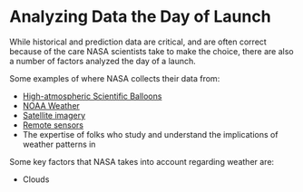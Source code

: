# Analyzing Data the Day of Launch

While historical and prediction data are critical, and are often correct because of the care NASA scientists take to make the choice, there are also a number of factors analyzed the day of a launch.

Some examples of where NASA collects their data from:
- [High-atmospheric Scientific Balloons](https://www.nasa.gov/scientificballoons)
- [NOAA Weather](https://www.noaa.gov/weather)
- [Satellite imagery](https://weather.msfc.nasa.gov/GOES/)
- [Remote sensors](https://nasadaacs.eos.nasa.gov/learn/remote-sensors)
- The expertise of folks who study and understand the implications of weather patterns in 

Some key factors that NASA takes into account regarding weather are:
- Clouds